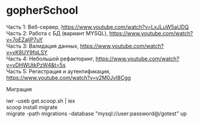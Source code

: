 # gopherSchool

Часть 1: Веб-сервер, https://www.youtube.com/watch?v=LxJLuW5aUDQ <br>
Часть 2: Работа с БД (вариант MYSQL), https://www.youtube.com/watch?v=7oEZaljP7uY <br>
Часть 3: Валидация данных, https://www.youtube.com/watch?v=vK8UY9fqLSY <br>
Часть 4: Небольшой рефакторинг, https://www.youtube.com/watch?v=vDHWUtkPzW4&t=5s <br>
Часть 5: Регистрация и аутентификация, https://www.youtube.com/watch?v=y2M0JvI8Cgg <br>

Миграция

iwr -useb get.scoop.sh | iex<br>
scoop install migrate<br>
migrate -path migrations -database "mysql://user:password@/gotest" up<br>
